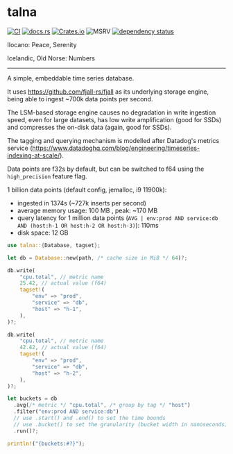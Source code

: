 # talna

[![CI](https://github.com/marvin-j97/talna/actions/workflows/test.yml/badge.svg)](https://github.com/marvin-j97/talna/actions/workflows/test.yml)
[![docs.rs](https://img.shields.io/docsrs/talna?color=green)](https://docs.rs/talna)
[![Crates.io](https://img.shields.io/crates/v/talna?color=blue)](https://crates.io/crates/talna)
![MSRV](https://img.shields.io/badge/MSRV-1.79.0-blue)
[![dependency status](https://deps.rs/repo/github/marvin-j97/talna/status.svg)](https://deps.rs/repo/github/marvin-j97/talna)

Ilocano: Peace, Serenity

Icelandic, Old Norse: Numbers

---

A simple, embeddable time series database.

It uses <https://github.com/fjall-rs/fjall> as its underlying storage engine,
being able to ingest ~700k data points per second.

The LSM-based storage engine causes no degradation in write ingestion speed, even for large datasets,
has low write amplification (good for SSDs) and compresses the on-disk data (again, good for SSDs).

The tagging and querying mechanism is modelled after Datadog's metrics service (<https://www.datadoghq.com/blog/engineering/timeseries-indexing-at-scale/>).

Data points are f32s by default, but can be switched to f64 using the `high_precision` feature flag.

1 billion data points (default config, jemalloc, i9 11900k):

- ingested in 1374s (~727k inserts per second)
- average memory usage: 100 MB , peak: ~170 MB
- query latency for 1 million data points (`AVG | env:prod AND service:db AND (host:h-1 OR host:h-2 OR host:h-3)`): 110ms
- disk space: 12 GB

```rs
use talna::{Database, tagset};

let db = Database::new(path, /* cache size in MiB */ 64)?;

db.write(
    "cpu.total", // metric name
    25.42, // actual value (f64)
    tagset!(
        "env" => "prod",
        "service" => "db",
        "host" => "h-1",
    ),
)?;

db.write(
    "cpu.total", // metric name
    42.42, // actual value (f64)
    tagset!(
        "env" => "prod",
        "service" => "db",
        "host" => "h-2",
    ),
)?;

let buckets = db
  .avg(/* metric */ "cpu.total", /* group by tag */ "host")
  .filter("env:prod AND service:db")
  // use .start() and .end() to set the time bounds
  // use .bucket() to set the granularity (bucket width in nanoseconds)
  .run()?;

println!("{buckets:#?}");
```
